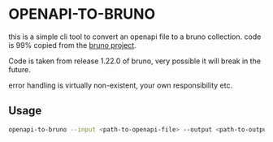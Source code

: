 # OPENAPI-TO-BRUNO

this is a simple cli tool to convert an openapi file to a bruno collection. code is 99% copied from the [bruno project](https://github.com/usebruno/bruno).

Code is taken from release 1.22.0 of bruno, very possible it will break in the future.

error handling is virtually non-existent, your own responsibility etc.

## Usage

```bash
openapi-to-bruno --input <path-to-openapi-file> --output <path-to-output-directory>
```
